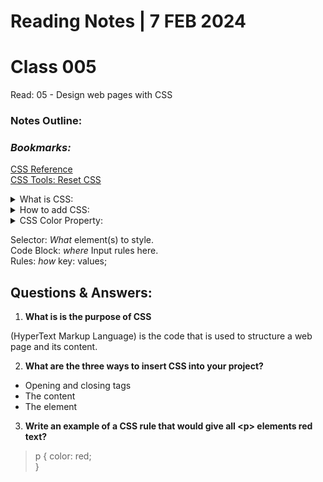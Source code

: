 # **Reading Notes | 7 FEB 2024**

# Class 005

Read: 05 - Design web pages with CSS

### **Notes Outline:**

### *Bookmarks:*

[CSS Reference](https://developer.mozilla.org/en-US/docs/Web/CSS/Reference)  
[CSS Tools: Reset CSS](https://meyerweb.com/eric/tools/css/reset/)

<details>
<summary> What is CSS:</summary>
CSS is known as cascading style sheets. It is a language for specifying how documents are presented to users — how they are styled, laid out, etc.
</details>

<details>
<summary> How to add CSS:</summary>
When a browser reads a style sheet, it will format the HTML document according to the information in the style sheet. There are three ways to add CSS to your HTML. The three options are; External CSS, Internal CSS, and Inline CSS.
</details>

<details>
<summary> CSS Color Property:</summary>
The color property specifies the color of text.
</details>  



Selector: *What* element(s) to style.  
Code Block: *where* Input rules here.  
Rules: *how* key: values;

## **Questions & Answers:**

1. **What is is the purpose of CSS**

(HyperText Markup Language) is the code that is used to structure a web page and its content.

2. **What are the three ways to insert CSS into your project?**  

- Opening and closing tags  
- The content  
- The element  

3. **Write an example of a CSS rule that would give all \<p> elements red text?**

>p { color: red;  
}
